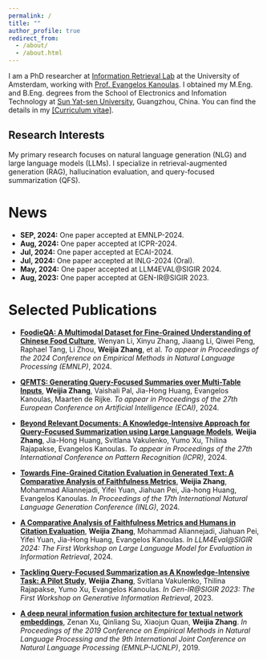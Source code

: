 ```yaml
---
permalink: /
title: ""
author_profile: true
redirect_from: 
  - /about/
  - /about.html
---
```

I am a PhD researcher at [Information Retrieval Lab](https://irlab.science.uva.nl/) at the University of Amsterdam, working with [Prof. Evangelos Kanoulas](https://staff.fnwi.uva.nl/e.kanoulas/). I obtained my M.Eng. and B.Eng. degrees from the School of Electronics and Infomation Technology at [Sun Yat-sen University](https://www.sysu.edu.cn/sysuen/), Guangzhou, China. You can find the details in my [\[Curriculum vitae\]](../files/cv.pdf).

Research Interests
----

My primary research focuses on natural language generation (NLG) and large language models (LLMs). I specialize in retrieval-augmented generation (RAG), hallucination evaluation, and query-focused summarization (QFS).


News
======
- **SEP, 2024:** One paper accepted at EMNLP-2024.
- **Aug, 2024:** One paper accepted at ICPR-2024.
- **Jul, 2024:** One paper accepted at ECAI-2024.
- **Jul, 2024:** One paper accepted at INLG-2024 (Oral).
- **May, 2024:** One paper accepted at LLM4EVAL@SIGIR 2024.
- **Aug, 2023:** One paper accepted at GEN-IR@SIGIR 2023.

Selected Publications
======

- [**FoodieQA: A Multimodal Dataset for Fine-Grained Understanding of Chinese Food Culture**](https://arxiv.org/abs/2406.11030),
Wenyan Li, Xinyu Zhang, Jiaang Li, Qiwei Peng, Raphael Tang, Li Zhou, **Weijia Zhang**, et al.
_To appear in Proceedings of the 2024 Conference on Empirical Methods in Natural Language Processing (EMNLP)_, 2024.

- [**QFMTS: Generating Query-Focused Summaries over Multi-Table Inputs**](https://arxiv.org/abs/2405.05109),
**Weijia Zhang**, Vaishali Pal, Jia-Hong Huang, Evangelos Kanoulas, Maarten de Rijke. _To appear in Proceedings of the 27th European Conference on Artificial Intelligence (ECAI)_, 2024.

- [**Beyond Relevant Documents: A Knowledge-Intensive Approach for Query-Focused Summarization using Large Language Models**](https://arxiv.org/abs/2408.10357),
**Weijia Zhang**, Jia-Hong Huang, Svitlana Vakulenko, Yumo Xu, Thilina Rajapakse, Evangelos Kanoulas.
_To appear in Proceedings of the 27th International Conference on Pattern Recognition (ICPR)_, 2024.

- [**Towards Fine-Grained Citation Evaluation in Generated Text: A Comparative Analysis of Faithfulness Metrics**](https://aclanthology.org/2024.inlg-main.35/),
**Weijia Zhang**, Mohammad Aliannejadi, Yifei Yuan, Jiahuan Pei, Jia-hong Huang, Evangelos Kanoulas. _In Proceedings of the 17th International Natural Language Generation Conference (INLG)_, 2024.

- [**A Comparative Analysis of Faithfulness Metrics and Humans in Citation Evaluation**](https://arxiv.org/abs/2408.12398),
**Weijia Zhang**, Mohammad Aliannejadi, Jiahuan Pei, Yifei Yuan, Jia-Hong Huang, Evangelos Kanoulas.
_In LLM4Eval@SIGIR 2024: The First Workshop on Large Language Model for Evaluation in Information Retrieval_, 2024.

- [**Tackling Query-Focused Summarization as A Knowledge-Intensive Task: A Pilot Study**](https://arxiv.org/abs/2112.07536),
**Weijia Zhang**, Svitlana Vakulenko, Thilina Rajapakse, Yumo Xu, Evangelos Kanoulas.
_In Gen-IR@SIGIR 2023: The First Workshop on Generative Information Retrieval_, 2023.


- [**A deep neural information fusion architecture for textual network embeddings**](https://aclanthology.org/D19-1476/),
Zenan Xu, Qinliang Su, Xiaojun Quan, **Weijia Zhang**.
_In Proceedings of the 2019 Conference on Empirical Methods in Natural Language Processing and the 9th International Joint Conference on Natural Language Processing (EMNLP-IJCNLP)_, 2019.


